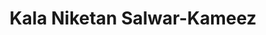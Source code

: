 ---
title: "Kala Niketan Salwar-Kameez"
url: /houston/kala-niketan-salwar-kameez/
shop: Kleidung
---